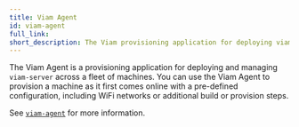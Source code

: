 ```yaml
---
title: Viam Agent
id: viam-agent
full_link:
short_description: The Viam provisioning application for deploying viam-server.
---
```


The Viam Agent is a provisioning application for deploying and managing `viam-server` across a fleet of machines.
You can use the Viam Agent to provision a machine as it first comes online with a pre-defined configuration, including WiFi networks or additional build or provision steps.

See [`viam-agent`](/manage/reference/agent/) for more information.
